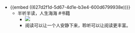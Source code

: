 - {{embed ((627d2f1d-5d67-4d1e-b3e4-600d6799938e))}}
	- 半听半读，人生海海 #书籍
		- ![](https://kidpic.oss-cn-beijing.aliyuncs.com/kaimini/20220520085331.png)
		- 阅读可以让一个人安静下来，聆听可以让阅读更丰富。